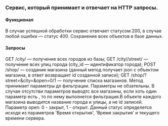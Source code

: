 ### Cервис, который принимает и отвечает на HTTP запросы.
#### Функционал
В случае успешной обработки сервис отвечает статусом 200, в случае любой ошибки — статус 400. Сохранение всех объектов в базе данных.
#### Запросы
GET /city/ — получение всех городов из базы;
GET /city//street/ — получение всех улиц города (city_id — идентификатор города);
POST /shop/ — создание магазина (данный метод получает json c объектом магазина, в ответ возвращает id созданной записи);
GET /shop/?street=&city=&open=0/1 — получение
списка магазинов. Метод принимает параметры дл фильтрации. Параметры не обзательны. В случае отсутстви параметров выводтс все магазины, если хоть
один параметр есть , то по нему выполнется фильтрация.В объекте каждого магазина
выводится название города и улицы, а не id записей. Параметр open: 0 - закрыт, 1 - открыт. Данный статус определется исходя из параметров
'Время открытия', 'Время закрытия' и текущего времени сервера.
